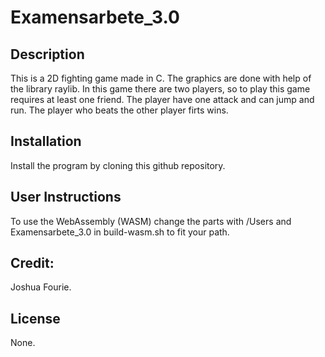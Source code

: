 # Examensarbete_3.0
## Description
This is a 2D fighting game made in C.
The graphics are done with help of the
library raylib. In this game there are
two players, so to play this game requires
at least one friend. The player have one
attack and can jump and run. The player
who beats the other player firts wins.
## Installation
Install the program by cloning this
github repository.
## User Instructions
To use the WebAssembly (WASM) change
the parts with /Users and Examensarbete_3.0 
in build-wasm.sh to fit your path.
## Credit:
Joshua Fourie.
## License
None.
